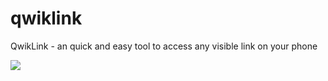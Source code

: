 # qwiklink
QwikLink - an quick and easy tool to access any visible link on your phone

![](https://byrdsr1.github.io/qwiklink/readme-images/camera--v3.png)
